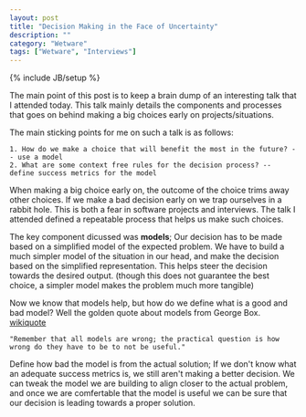 ```yaml
---
layout: post
title: "Decision Making in the Face of Uncertainty"
description: ""
category: "Wetware"
tags: ["Wetware", "Interviews"]
---
```

{% include JB/setup %}

The main point of this post is to keep a brain dump of an interesting talk that I attended today. This talk mainly
details the components and processes that goes on behind making a big choices early on projects/situations.

The main sticking points for me on such a talk is as follows:

    1. How do we make a choice that will benefit the most in the future? -- use a model
    2. What are some context free rules for the decision process? -- define success metrics for the model

When making a big choice early on, the outcome of the choice trims away other choices. If we make a bad decision early
on we trap ourselves in a rabbit hole. This is both a fear in software projects and interviews. The talk I attended
defined a repeatable process that helps us make such choices.

The key component dicussed was **models**; Our decision has to be made based on a simplified model of the expected problem.
We have to build a much simpler model of the situation in our head, and make the decision based on the simplified 
representation. This helps steer the decision towards the desired output. (though this does not guarantee the best choice, 
a simpler model makes the problem much more tangible)

Now we know that models help, but how do we define what is a good and bad model? Well the golden quote about models
from George Box. [wikiquote](http://en.wikiquote.org/wiki/George_E._P._Box)

    "Remember that all models are wrong; the practical question is how wrong do they have to be to not be useful."

Define how bad the model is from the actual solution; If we don't know what an adequate success metrics is, we still
aren't making a better decision. We can tweak the model we are building to align closer to the actual problem, and
once we are comfertable that the model is useful we can be sure that our decision is leading towards a proper solution.

